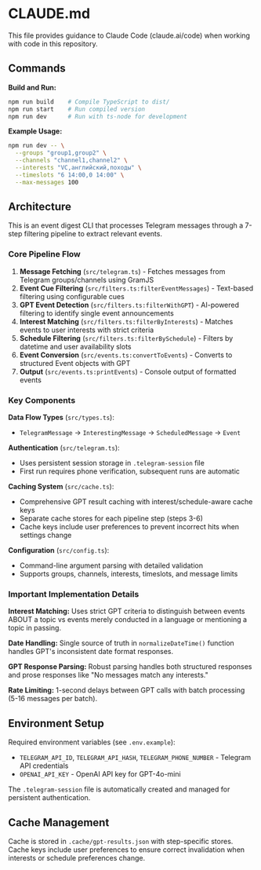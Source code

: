 # CLAUDE.md

This file provides guidance to Claude Code (claude.ai/code) when working with code in this repository.

## Commands

**Build and Run:**
```bash
npm run build    # Compile TypeScript to dist/
npm run start    # Run compiled version
npm run dev      # Run with ts-node for development
```

**Example Usage:**
```bash
npm run dev -- \
  --groups "group1,group2" \
  --channels "channel1,channel2" \
  --interests "VC,английский,походы" \
  --timeslots "6 14:00,0 14:00" \
  --max-messages 100
```

## Architecture

This is an event digest CLI that processes Telegram messages through a 7-step filtering pipeline to extract relevant events.

### Core Pipeline Flow
1. **Message Fetching** (`src/telegram.ts`) - Fetches messages from Telegram groups/channels using GramJS
2. **Event Cue Filtering** (`src/filters.ts:filterEventMessages`) - Text-based filtering using configurable cues
3. **GPT Event Detection** (`src/filters.ts:filterWithGPT`) - AI-powered filtering to identify single event announcements
4. **Interest Matching** (`src/filters.ts:filterByInterests`) - Matches events to user interests with strict criteria
5. **Schedule Filtering** (`src/filters.ts:filterBySchedule`) - Filters by datetime and user availability slots
6. **Event Conversion** (`src/events.ts:convertToEvents`) - Converts to structured Event objects with GPT
7. **Output** (`src/events.ts:printEvents`) - Console output of formatted events

### Key Components

**Data Flow Types** (`src/types.ts`):
- `TelegramMessage` → `InterestingMessage` → `ScheduledMessage` → `Event`

**Authentication** (`src/telegram.ts`):
- Uses persistent session storage in `.telegram-session` file
- First run requires phone verification, subsequent runs are automatic

**Caching System** (`src/cache.ts`):
- Comprehensive GPT result caching with interest/schedule-aware cache keys
- Separate cache stores for each pipeline step (steps 3-6)
- Cache keys include user preferences to prevent incorrect hits when settings change

**Configuration** (`src/config.ts`):
- Command-line argument parsing with detailed validation
- Supports groups, channels, interests, timeslots, and message limits

### Important Implementation Details

**Interest Matching:** Uses strict GPT criteria to distinguish between events ABOUT a topic vs events merely conducted in a language or mentioning a topic in passing.

**Date Handling:** Single source of truth in `normalizeDateTime()` function handles GPT's inconsistent date format responses.

**GPT Response Parsing:** Robust parsing handles both structured responses and prose responses like "No messages match any interests."

**Rate Limiting:** 1-second delays between GPT calls with batch processing (5-16 messages per batch).

## Environment Setup

Required environment variables (see `.env.example`):
- `TELEGRAM_API_ID`, `TELEGRAM_API_HASH`, `TELEGRAM_PHONE_NUMBER` - Telegram API credentials
- `OPENAI_API_KEY` - OpenAI API key for GPT-4o-mini

The `.telegram-session` file is automatically created and managed for persistent authentication.

## Cache Management

Cache is stored in `.cache/gpt-results.json` with step-specific stores. Cache keys include user preferences to ensure correct invalidation when interests or schedule preferences change.